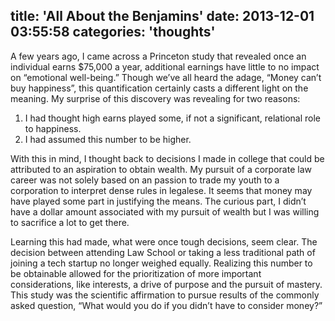 title: 'All About the Benjamins'
date: 2013-12-01 03:55:58
categories: 'thoughts'
---

A few years ago, I came across a Princeton study that revealed once an individual earns $75,000 a year, additional earnings have little to no impact on “emotional well-being.” Though we’ve all heard the adage, “Money can’t buy happiness”, this quantification certainly casts a different light on the meaning. My surprise of this discovery was revealing for two reasons:

1. I had thought high earns played some, if not a significant, relational role to happiness.
2. I had assumed this number to be higher.

With this in mind, I thought back to decisions I made in college that could be attributed to an aspiration to obtain wealth. My pursuit of a corporate law career was not solely based on an passion to trade my youth to a corporation to interpret dense rules in legalese. It seems that money may have played some part in justifying the means. The curious part, I didn’t have a dollar amount associated with my pursuit of wealth but I was willing to sacrifice a lot to get there.

Learning this had made, what were once tough decisions, seem clear. The decision between attending Law School or taking a less traditional path of joining a tech startup no longer weighed equally. Realizing this number to be obtainable allowed for the prioritization of more important considerations, like interests, a drive of purpose and the pursuit of mastery. This study was the scientific affirmation to pursue results of the commonly asked question, “What would you do if you didn’t have to consider money?”